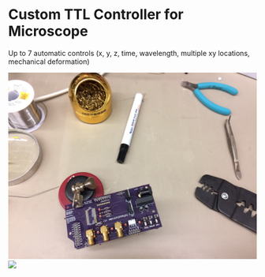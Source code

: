 # Custom TTL Controller for Microscope 

Up to 7 automatic controls (x, y, z, time, wavelength, multiple xy locations, mechanical deformation)

<img src="https://github.com/mariavmukhina/Custom_TTL_Controller_for_Microscope/blob/main/images/controller.jpg?raw=true">  

<img src="https://github.com/mariavmukhina/Custom_TTL_Controller_for_Microscope/blob/main/images/TTL%20triggering%20scheme.png">

